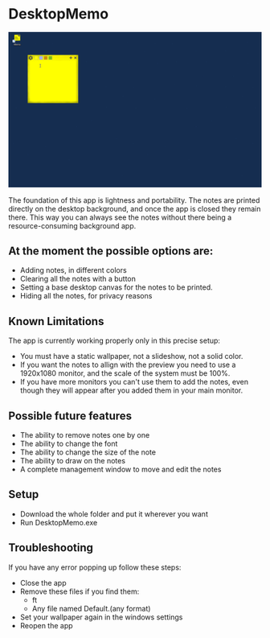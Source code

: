 # DesktopMemo

![enter image description here](https://github.com/chococlat/DesktopMemo/blob/main/demo.gif)

The foundation of this app is lightness and portability. The notes are printed directly on the desktop background, and once the app is closed they remain there. This way you can always see the notes without there being a resource-consuming background app.

## At the moment the possible options are:

- Adding notes, in different colors
- Clearing all the notes with a button
- Setting a base desktop canvas for the notes to be printed.
- Hiding all the notes, for privacy reasons

## Known Limitations

The app is currently working properly only in this precise setup:

- You must have a static wallpaper, not a slideshow, not a solid color.
- If you want the notes to allign with the preview you need to use a 1920x1080 monitor, and the scale of the system must be 100%.
- If you have more monitors you can't use them to add the notes, even though they will appear after you added them in your main monitor.


## Possible future features

- The ability to remove notes one by one
- The ability to change the font
- The ability to change the size of the note
- The ability to draw on the notes
- A complete management window to move and edit the notes

## Setup

- Download the whole folder and put it wherever you want
- Run DesktopMemo.exe


## Troubleshooting

If you have any error popping up follow these steps:

- Close the app
- Remove these files if you find them:
  - ft
  - Any file named Default.(any format)
- Set your wallpaper again in the windows settings
- Reopen the app




